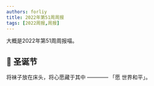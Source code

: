 ```yaml
---
authors: forliy
title: 2022年第51周周报
tags: [2022周报,周报]
---
```



大概是2022年第51周周报喵。

<!--truncate-->


## 🎄 圣诞节

将袜子放在床头，将心愿藏于其中 ———— 「愿 世界和平」。
